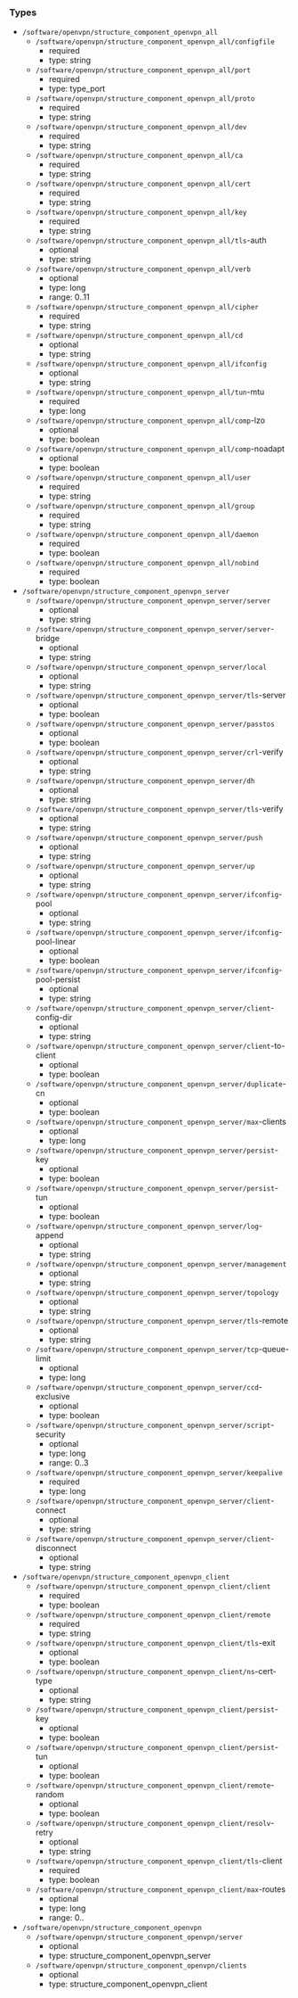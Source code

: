 ### Types

- `/software/openvpn/structure_component_openvpn_all`
    - `/software/openvpn/structure_component_openvpn_all/configfile`
        - required
        - type: string
    - `/software/openvpn/structure_component_openvpn_all/port`
        - required
        - type: type_port
    - `/software/openvpn/structure_component_openvpn_all/proto`
        - required
        - type: string
    - `/software/openvpn/structure_component_openvpn_all/dev`
        - required
        - type: string
    - `/software/openvpn/structure_component_openvpn_all/ca`
        - required
        - type: string
    - `/software/openvpn/structure_component_openvpn_all/cert`
        - required
        - type: string
    - `/software/openvpn/structure_component_openvpn_all/key`
        - required
        - type: string
    - `/software/openvpn/structure_component_openvpn_all/tls`-auth
        - optional
        - type: string
    - `/software/openvpn/structure_component_openvpn_all/verb`
        - optional
        - type: long
        - range: 0..11
    - `/software/openvpn/structure_component_openvpn_all/cipher`
        - required
        - type: string
    - `/software/openvpn/structure_component_openvpn_all/cd`
        - optional
        - type: string
    - `/software/openvpn/structure_component_openvpn_all/ifconfig`
        - optional
        - type: string
    - `/software/openvpn/structure_component_openvpn_all/tun`-mtu
        - required
        - type: long
    - `/software/openvpn/structure_component_openvpn_all/comp`-lzo
        - optional
        - type: boolean
    - `/software/openvpn/structure_component_openvpn_all/comp`-noadapt
        - optional
        - type: boolean
    - `/software/openvpn/structure_component_openvpn_all/user`
        - required
        - type: string
    - `/software/openvpn/structure_component_openvpn_all/group`
        - required
        - type: string
    - `/software/openvpn/structure_component_openvpn_all/daemon`
        - required
        - type: boolean
    - `/software/openvpn/structure_component_openvpn_all/nobind`
        - required
        - type: boolean
- `/software/openvpn/structure_component_openvpn_server`
    - `/software/openvpn/structure_component_openvpn_server/server`
        - optional
        - type: string
    - `/software/openvpn/structure_component_openvpn_server/server`-bridge
        - optional
        - type: string
    - `/software/openvpn/structure_component_openvpn_server/local`
        - optional
        - type: string
    - `/software/openvpn/structure_component_openvpn_server/tls`-server
        - optional
        - type: boolean
    - `/software/openvpn/structure_component_openvpn_server/passtos`
        - optional
        - type: boolean
    - `/software/openvpn/structure_component_openvpn_server/crl`-verify
        - optional
        - type: string
    - `/software/openvpn/structure_component_openvpn_server/dh`
        - optional
        - type: string
    - `/software/openvpn/structure_component_openvpn_server/tls`-verify
        - optional
        - type: string
    - `/software/openvpn/structure_component_openvpn_server/push`
        - optional
        - type: string
    - `/software/openvpn/structure_component_openvpn_server/up`
        - optional
        - type: string
    - `/software/openvpn/structure_component_openvpn_server/ifconfig`-pool
        - optional
        - type: string
    - `/software/openvpn/structure_component_openvpn_server/ifconfig`-pool-linear
        - optional
        - type: boolean
    - `/software/openvpn/structure_component_openvpn_server/ifconfig`-pool-persist
        - optional
        - type: string
    - `/software/openvpn/structure_component_openvpn_server/client`-config-dir
        - optional
        - type: string
    - `/software/openvpn/structure_component_openvpn_server/client`-to-client
        - optional
        - type: boolean
    - `/software/openvpn/structure_component_openvpn_server/duplicate`-cn
        - optional
        - type: boolean
    - `/software/openvpn/structure_component_openvpn_server/max`-clients
        - optional
        - type: long
    - `/software/openvpn/structure_component_openvpn_server/persist`-key
        - optional
        - type: boolean
    - `/software/openvpn/structure_component_openvpn_server/persist`-tun
        - optional
        - type: boolean
    - `/software/openvpn/structure_component_openvpn_server/log`-append
        - optional
        - type: string
    - `/software/openvpn/structure_component_openvpn_server/management`
        - optional
        - type: string
    - `/software/openvpn/structure_component_openvpn_server/topology`
        - optional
        - type: string
    - `/software/openvpn/structure_component_openvpn_server/tls`-remote
        - optional
        - type: string
    - `/software/openvpn/structure_component_openvpn_server/tcp`-queue-limit
        - optional
        - type: long
    - `/software/openvpn/structure_component_openvpn_server/ccd`-exclusive
        - optional
        - type: boolean
    - `/software/openvpn/structure_component_openvpn_server/script`-security
        - optional
        - type: long
        - range: 0..3
    - `/software/openvpn/structure_component_openvpn_server/keepalive`
        - required
        - type: long
    - `/software/openvpn/structure_component_openvpn_server/client`-connect
        - optional
        - type: string
    - `/software/openvpn/structure_component_openvpn_server/client`-disconnect
        - optional
        - type: string
- `/software/openvpn/structure_component_openvpn_client`
    - `/software/openvpn/structure_component_openvpn_client/client`
        - required
        - type: boolean
    - `/software/openvpn/structure_component_openvpn_client/remote`
        - required
        - type: string
    - `/software/openvpn/structure_component_openvpn_client/tls`-exit
        - optional
        - type: boolean
    - `/software/openvpn/structure_component_openvpn_client/ns`-cert-type
        - optional
        - type: string
    - `/software/openvpn/structure_component_openvpn_client/persist`-key
        - optional
        - type: boolean
    - `/software/openvpn/structure_component_openvpn_client/persist`-tun
        - optional
        - type: boolean
    - `/software/openvpn/structure_component_openvpn_client/remote`-random
        - optional
        - type: boolean
    - `/software/openvpn/structure_component_openvpn_client/resolv`-retry
        - optional
        - type: string
    - `/software/openvpn/structure_component_openvpn_client/tls`-client
        - required
        - type: boolean
    - `/software/openvpn/structure_component_openvpn_client/max`-routes
        - optional
        - type: long
        - range: 0..
- `/software/openvpn/structure_component_openvpn`
    - `/software/openvpn/structure_component_openvpn/server`
        - optional
        - type: structure_component_openvpn_server
    - `/software/openvpn/structure_component_openvpn/clients`
        - optional
        - type: structure_component_openvpn_client

